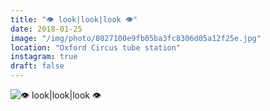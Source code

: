 ```yaml
---
title: "👁 look|look|look 👁"
date: 2018-01-25
image: "/img/photo/8027100e9fb05ba3fc8306d05a12f25e.jpg"
location: "Oxford Circus tube station"
instagram: true
draft: false
---
```


![👁 look|look|look 👁](/img/photo/8027100e9fb05ba3fc8306d05a12f25e.jpg)
